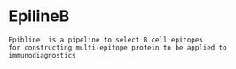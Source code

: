  # EpilineB
    Epibline  is a pipeline to select B cell epitopes 
    for constructing multi-epitope protein to be applied to immunodiagnostics




